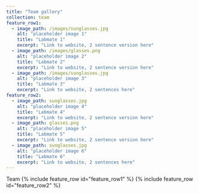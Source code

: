 ```yaml
---
title: "Team gallery"
collection: team
feature_row1:
  - image_path: /images/sunglasses.jpg
    alt: "placeholder image 1"
    title: "Labmate 1"
    excerpt: "Link to website, 2 sentence version here"
  - image_path: /images/glasses.png
    alt: "placeholder image 2"
    title: "Labmate 2"
    excerpt: "Link to website, 2 sentence version here"
  - image_path: /images/sunglasses.jpg
    alt: "placeholder image 3"
    title: "Labmate 3"
    excerpt: "Link to website, 2 sentences here"
feature_row2:
  - image_path: sunglasses.jpg
    alt: "placeholder image 4"
    title: "Labmate 4"
    excerpt: "Link to website, 2 sentence version here"
  - image_path: glasses.png
    alt: "placeholder image 5"
    title: "Labmate 5"
    excerpt: "Link to website, 2 sentence version here"
  - image_path: sunglasses.jpg
    alt: "placeholder image 6"
    title: "Labmate 6"
    excerpt: "Link to website, 2 sentences here"	
---
```


Team
{% include feature_row id="feature_row1" %}
{% include feature_row id="feature_row2" %}



